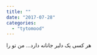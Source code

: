 ```yaml
---
title: ""
date: "2017-07-28"
categories: 
  - "tytomood"
---
```


هر کسی یک دلبر جانانه دارد... من تو را
